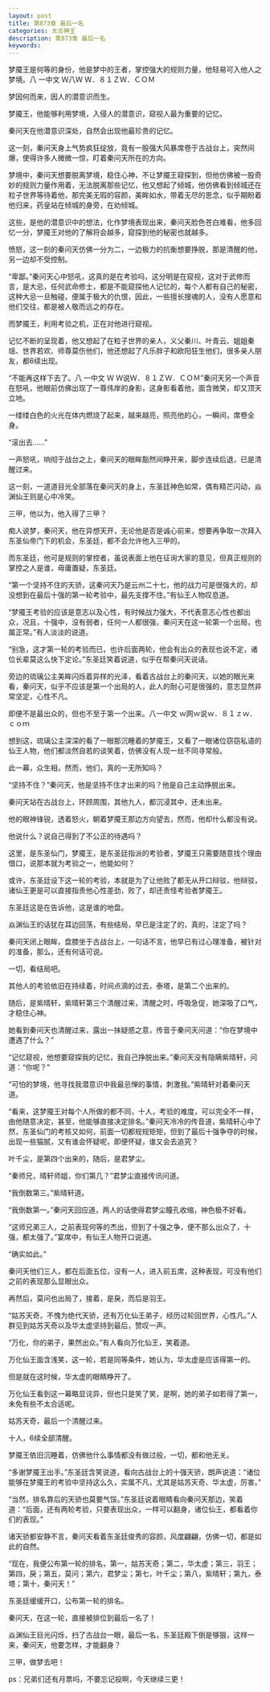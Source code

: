```yaml
---
layout: post
title: 第873章 最后一名
categories: 太古神王
description: 第873章 最后一名
keywords:
---
```


梦魇王是何等的身份，他是梦中的王者，掌控强大的规则力量，他轻易可入他人之梦境。八 一中文 Ｗ八Ｗ Ｗ．８１ＺＷ．ＣＯＭ

梦因何而来，因人的潜意识而生。

梦魇王，他能够利用梦境，入侵人的潜意识，窥视人最为重要的记忆。

秦问天在他潜意识深处，自然会出现他最珍贵的记忆。

这一刻，秦问天身上气势疯狂绽放，竟有一股强大风暴席卷于古战台上，突然间爆，使得许多人微微一惊，盯着秦问天所在的方向。

梦境中，秦问天想要脱离梦境，稳住心神，不让梦魇王窥探到，但他仿佛被一股奇妙的规则力量作用着，无法脱离那些记忆，他又想起了倾城，他仿佛看到倾城还在粒子世界等待着他，那完美无瑕的容颜，美眸如水，带着无尽的思念，似乎期盼着他归来，药皇站在倾城的身旁，在劝倾城。

这些，是他的潜意识中的想法，化作梦境表现出来，秦问天脸色苍白难看，他多回忆一分，梦魇王对他的了解将会越多，窥探到他的秘密也就越多。

愤怒，这一刻的秦问天仿佛一分为二，一边极力的抗衡想要挣脱，那是清醒的他，另一边却不受控制。

“卑鄙。”秦问天心中怒吼，这真的是在考验吗，这分明是在窥视，这对于武修而言，是大忌，任何武命修士，都是不能窥探他人记忆的，每个人都有自己的秘密，这种大忌一旦触碰，便属于极大的仇恨，因此，一些擅长搜魂的人，没有人愿意和他们交往，都是被人敬而远之的存在。

而梦魇王，利用考验之机，正在对他进行窥视。

记忆不断的呈现着，他又想起了在粒子世界的亲人，义父秦川、叶青云、姐姐秦瑶、世界若欢、师尊莫伤他们，他还想起了凡乐胖子和欧阳狂生他们，很多亲人朋友，都6续出现。

“不能再这样下去了。八 一中文 Ｗ Ｗ说Ｗ．８１ＺＷ．ＣＯＭ”秦问天另一个声音在怒吼，他眼前仿佛出现了一尊伟岸的身影，这身影看着他，面含微笑，却又顶天立地。

一缕缕白色的火光在体内燃烧了起来，越来越亮，照亮他的心，一瞬间，席卷全身。

“滚出去……”

一声怒吼，响彻于战台之上，秦问天的眼眸豁然间睁开来，脚步连续后退，已是清醒过来。

这一刻，一道道目光全部落在秦问天的身上，东圣廷神色如常，偶有精芒闪动，焱渊仙王则是心中冷笑。

三甲，他以为，他入得了三甲？

痴人说梦，秦问天，他在异想天开，无论他是否是诚心前来，想要再争取一次拜入东圣仙帝门下的机会，东圣廷，都不会允许他入三甲的。

而东圣廷，他可是规则的掌控者，虽说表面上他在征询大家的意见，但真正规则的掌控之人是谁，毋庸置疑，东圣廷。

“第一个坚持不住的天骄，这秦问天乃是云州二十七，他的战力可是很强大的，却没想到在最后十强的第一轮考验中，最先支撑不住。”有仙王人物叹息道。

“梦魇王考验的应该是意志以及心性，有时候战力强大，不代表意志心性也都出众，况且，十强中，没有弱者，任何一人都很强，秦问天在这一轮第一个出局，也属正常。”有人淡淡的说道。

“别急，这才第一轮的考验而已，也许后面两轮，他会有出众的表现也说不定，诸位长辈莫这么快下定论。”东圣廷笑着说道，似乎在帮秦问天说话。

旁边的琉璃公主美眸闪烁着异样的光泽，看着古战台上的秦问天，以她的眼光来看，秦问天，似乎不应该是第一个出局的人，此人的耐心可是很强的，意志显然非常坚定，心性不凡。

即便不是最出众的，但也不至于第一个出来。八一中文  ｗ网ｗ说ｗ．８１ｚｗ．ｃｏｍ

想到这，琉璃公主深深的看了一眼那沉睡着的梦魇王，又看了一眼诸位窃窃私语的仙王人物，他们都淡然自若的谈笑着，仿佛没有人现一丝不同寻常般。

此一幕，众生相，然而，他们，真的一无所知吗？

“坚持不住？”秦问天，他是坚持不住才出来的吗？他是自己主动挣脱出来。

秦问天站在古战台上，环顾周围，其他九人，都沉浸其中，还未出来。

他的眼神锋锐，透着怒火，朝着梦魇王那边方向望去，然而，他却什么都没有说。

他说什么？说自己得到了不公正的待遇吗？

这里，是东圣仙门，梦魇王，是东圣廷指派的考验者，梦魇王只需要随意找个理由借口，说那本就为考验之一，他能如何？

或许，东圣廷设下这一轮的考验，本就是为了让他败了都无从开口辩驳，他辩驳，诸仙王更是可以直接指责他心性差劲，败了，却还责怪考验者梦魇王。

东圣廷这是在告诉他，这是谁的地盘。

焱渊仙王的话犹在耳边回荡，有些结局，早已是注定了的，真的，注定了吗？

秦问天闭上眼眸，盘膝坐于古战台上，一句话不言，他早已有过心理准备，被针对的准备，那么，还有何话可说。

一切，看结局吧。

其他人的考验依旧在持续着，时间点滴的过去，泰塔，是第二个出来的。

随后，是紫晴轩，紫晴轩第三个清醒过来，清醒之时，呼吸急促，她深吸了口气，才稳住心神。

她看到秦问天也清醒过来，露出一抹疑惑之意，传音于秦问天问道：“你在梦境中遭遇了什么？”

“记忆窥视，他想要窥探我的记忆，我自己挣脱出来。”秦问天没有隐瞒紫晴轩，问道：“你呢？”

“可怕的梦境，他寻找我潜意识中我最忌惮的事情，刺激我。”紫晴轩对着秦问天道。

“看来，这梦魇王对每个人所做的都不同，十人，考验的难度，可以完全不一样，由他随意决定，甚至，他能够直接决定排名。”秦问天冷冷的传音道，紫晴轩心中了然，东圣仙门的考核又如何，前面一切都规规矩矩，但到了最后十强争夺的时候，出现一些猫腻，又有谁会怀疑呢，即便怀疑，谁又会去追究？

叶千尘，是第四个出来的，随后，是君梦尘。

“秦师兄，晴轩师姐，你们第几？”君梦尘直接传讯问道。

“我倒数第三。”紫晴轩道。

“我倒数第一。”秦问天回应道，两人的话使得君梦尘瞳孔收缩，神色极不好看。

“这师兄弟三人，之前表现何等的杰出，但到了十强之争，便不那么出众了，十强，都太强了。”宴席中，有仙王人物开口说道。

“确实如此。”

秦问天他们三人，都在后面五位，没有一人，进入前五席，这种表现，可没有他们之前的表现那么显眼出众。

再然后，莫问也出局了，接着，是戾，而后是羽王。

“姑苏天奇，不愧为绝代天骄，还有万化仙王弟子，经历过轮回世界，心性凡。”人群见到姑苏天奇以及华太虚坚持到最后，赞叹一声。

“万化，你的弟子，果然出众。”有人看向万化仙王，笑着道。

万化仙王面含浅笑，这一轮，若是同等条件，她认为，华太虚是应该得第一的。

但是就在这时候，华太虚的眼睛睁开了。

万化仙王看到这一幕略显诧异，但也只是笑了笑，是啊，她的弟子如若得了第一，未免有些不太合适呢。

姑苏天奇，最后一个清醒过来。

十人，6续全部清醒。

梦魇王依旧沉睡着，仿佛他什么事情都没有做过般，一切，都和他无关。

“多谢梦魇王出手。”东圣廷含笑说道，看向古战台上的十强天骄，朗声说道：“诸位能够在梦魇王的考验中坚持这么久，实属不凡，尤其是姑苏天奇、华太虚，厉害。”

“当然，排名靠后的天骄也莫要气馁。”东圣廷说着眼睛看向秦问天那边，笑着道：“后面，还有两轮考验，只要表现出众，一样可以翻身，诸位仙王，都看着你们的表现。”

诸天骄都安静不言，秦问天看着东圣廷俊秀的容颜，风度翩翩，仿佛一切，都是如此的自然。

“现在，我便公布第一轮的排名，第一，姑苏天奇；第二，华太虚；第三，羽王；第四，戾；第五，莫问；第六，君梦尘；第七，叶千尘；第八，紫晴轩；第九，泰塔；第十，秦问天！”

东圣廷缓缓开口，公布第一轮的排名。

秦问天，在这一轮，直接被排位到最后一名了！

焱渊仙王目光闪烁，扫了古战台一眼，最后一名，东圣廷殿下倒是够狠，这样一来，秦问天，他要怎样，才能翻身？

三甲，做梦去吧！

ps：兄弟们还有月票吗，不要忘记投啊，今天继续三更！

